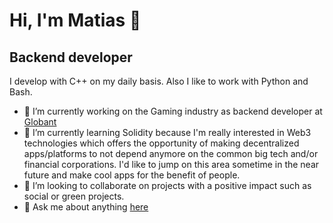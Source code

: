 # Hi, I'm Matias 👋
## Backend developer

I develop with C++ on my daily basis. Also I like to work with Python and Bash.

- 🔭 I’m currently working on the Gaming industry as backend developer at [Globant](https://www.globant.com/)
- 🌱 I’m currently learning Solidity because I'm really interested in Web3 technologies which offers the opportunity of making decentralized apps/platforms to not depend anymore on the common big tech and/or financial corporations. I'd like to jump on this area sometime in the near future and make cool apps for the benefit of people.
- 👯 I’m looking to collaborate on projects with a positive impact such as social or green projects.
- 💬 Ask me about anything [here](https://github.com/mguarna/mguarna/issues)
<!--
**mguarna/mguarna** is a ✨ _special_ ✨ repository because its `README.md` (this file) appears on your GitHub profile.

Here are some ideas to get you started:

- 🔭 I’m currently working on ...
- 🌱 I’m currently learning ...
- 👯 I’m looking to collaborate on ...
- 🤔 I’m looking for help with ...
- 💬 Ask me about ...
- 📫 How to reach me: ...
- 😄 Pronouns: ...
- ⚡ Fun fact: ...
-->
